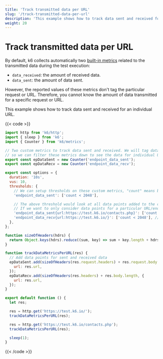```yaml
---
title: 'Track transmitted data per URL'
slug: '/track-transmitted-data-per-url'
description: 'This example shows how to track data sent and received for a individual URL.'
weight: 20
---
```


# Track transmitted data per URL

By default, k6 collects automatically two [built-in metrics](https://grafana.com/docs/k6/<K6_VERSION>/using-k6/metrics#built-in-metrics) related to the transmitted data during the test execution:

- `data_received`: the amount of received data.
- `data_sent`: the amount of data sent.

However, the reported values of these metrics don't tag the particular request or URL. Therefore, you cannot know the amount of data transmitted for a specific request or URL.

This example shows how to track data sent and received for an individual URL.

{{< code >}}

```javascript
import http from 'k6/http';
import { sleep } from 'k6';
import { Counter } from 'k6/metrics';

// Two custom metrics to track data sent and received. We will tag data points added with the corresponding URL
// so we can filter these metrics down to see the data for individual URLs and set threshold across all or per-URL as well.
export const epDataSent = new Counter('endpoint_data_sent');
export const epDataRecv = new Counter('endpoint_data_recv');

export const options = {
  duration: '10s',
  vus: 10,
  thresholds: {
    // We can setup thresholds on these custom metrics, "count" means bytes in this case.
    'endpoint_data_sent': ['count < 2048'],

    // The above threshold would look at all data points added to the custom metric.
    // If we want to only consider data points for a particular URL/endpoint we can filter by URL.
    'endpoint_data_sent{url:https://test.k6.io/contacts.php}': ['count < 1024'],
    'endpoint_data_recv{url:https://test.k6.io/}': ['count < 2048'], // "count" means bytes in this case
  },
};

function sizeOfHeaders(hdrs) {
  return Object.keys(hdrs).reduce((sum, key) => sum + key.length + hdrs[key].length, 0);
}

function trackDataMetricsPerURL(res) {
  // Add data points for sent and received data
  epDataSent.add(sizeOfHeaders(res.request.headers) + res.request.body.length, {
    url: res.url,
  });
  epDataRecv.add(sizeOfHeaders(res.headers) + res.body.length, {
    url: res.url,
  });
}

export default function () {
  let res;

  res = http.get('https://test.k6.io/');
  trackDataMetricsPerURL(res);

  res = http.get('https://test.k6.io/contacts.php');
  trackDataMetricsPerURL(res);

  sleep(1);
}
```

{{< /code >}}
